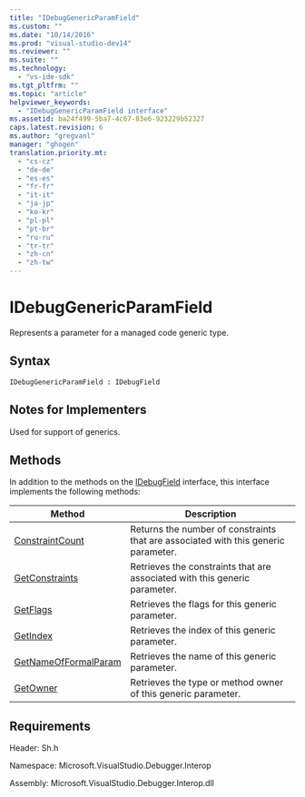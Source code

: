 ```yaml
---
title: "IDebugGenericParamField"
ms.custom: ""
ms.date: "10/14/2016"
ms.prod: "visual-studio-dev14"
ms.reviewer: ""
ms.suite: ""
ms.technology: 
  - "vs-ide-sdk"
ms.tgt_pltfrm: ""
ms.topic: "article"
helpviewer_keywords: 
  - "IDebugGenericParamField interface"
ms.assetid: ba24f499-5ba7-4c67-83e6-923229b52327
caps.latest.revision: 6
ms.author: "gregvanl"
manager: "ghogen"
translation.priority.mt: 
  - "cs-cz"
  - "de-de"
  - "es-es"
  - "fr-fr"
  - "it-it"
  - "ja-jp"
  - "ko-kr"
  - "pl-pl"
  - "pt-br"
  - "ru-ru"
  - "tr-tr"
  - "zh-cn"
  - "zh-tw"
---
```

# IDebugGenericParamField
Represents a parameter for a managed code generic type.  
  
## Syntax  
  
```  
IDebugGenericParamField : IDebugField  
```  
  
## Notes for Implementers  
 Used for support of generics.  
  
## Methods  
 In addition to the methods on the [IDebugField](../extensibility/idebugfield.md) interface, this interface implements the following methods:  
  
|Method|Description|  
|------------|-----------------|  
|[ConstraintCount](../extensibility/idebuggenericparamfield--constraintcount.md)|Returns the number of constraints that are associated with this generic parameter.|  
|[GetConstraints](../extensibility/idebuggenericparamfield--getconstraints.md)|Retrieves the constraints that are associated with this generic parameter.|  
|[GetFlags](../extensibility/idebuggenericparamfield--getflags.md)|Retrieves the flags for this generic parameter.|  
|[GetIndex](../extensibility/idebuggenericparamfield--getindex.md)|Retrieves the index of this generic parameter.|  
|[GetNameOfFormalParam](../extensibility/idebuggenericparamfield--getnameofformalparam.md)|Retrieves the name of this generic parameter.|  
|[GetOwner](../extensibility/idebuggenericparamfield--getowner.md)|Retrieves the type or method owner of this generic parameter.|  
  
## Requirements  
 Header: Sh.h  
  
 Namespace: Microsoft.VisualStudio.Debugger.Interop  
  
 Assembly: Microsoft.VisualStudio.Debugger.Interop.dll